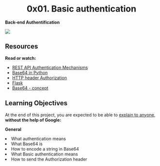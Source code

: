 <center><h1>0x01. Basic authentication</h1></center>

<b>Back-end  Authentification</b>

<img src="https://s3.amazonaws.com/alx-intranet.hbtn.io/uploads/medias/2020/5/6ccb363443a8f301bc2bc38d7a08e9650117de7c.png?X-Amz-Algorithm=AWS4-HMAC-SHA256&X-Amz-Credential=AKIARDDGGGOUSBVO6H7D%2F20230307%2Fus-east-1%2Fs3%2Faws4_request&X-Amz-Date=20230307T040946Z&X-Amz-Expires=86400&X-Amz-SignedHeaders=host&X-Amz-Signature=b4acf43616b55e0afe7129a43a7698e73d4f24fda12cb416d606993e6f4abebd">

<h2>Resources</h2>

<p>
<b>Read or watch:</b>

<ul>
<li><a href="https://alx-intranet.hbtn.io/rltoken/ssg5umgsMk5jKM8WRHk2Ug">REST API Authentication Mechanisms</a></li>
<li><a href="https://alx-intranet.hbtn.io/rltoken/RpaPRyKx1rdHgRSUyuPfeg">Base64 in Python</a></li>
<li><a href="https://alx-intranet.hbtn.io/rltoken/WlARq8tQPUGQq5VphLKM4w">HTTP header Authorization</a></li>
<li><a href="https://alx-intranet.hbtn.io/rltoken/HG5WXgSja5kMa29fbMd9Aw">Flask</a></li>
<li><a href="https://alx-intranet.hbtn.io/rltoken/br6Rp4iMaOce6EAC-JQnOw">Base64 - concept</a></li>
</ul>
</p>

<h2>Learning Objectives</h2>

<p>
At the end of this project, you are expected to be able to <a href="https://alx-intranet.hbtn.io/rltoken/swiIZazfz7mspY1vjuy_Zg">explain to anyone</a>, <b>without the help of Google:</b>

<b>General</b>
<li>What authentication means</li>
<li>What Base64 is</li>
<li>How to encode a string in Base64</li>
<li>What Basic authentication means</li>
<li>How to send the Authorization header</li>
</ul>
</p>

